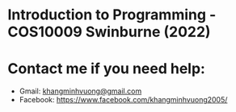 # Introduction to Programming - COS10009 Swinburne (2022)
# Contact me if you need help:
- Gmail: khangminhvuong@gmail.com
- Facebook: https://www.facebook.com/khangminhvuong2005/
